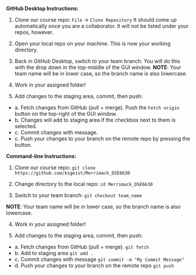 __GitHub Desktop Instructions:__
1. Clone our course repo:
`File` -> `Clone Repository`
It should come up automatically once you are a collaborator. It will not be listed under your repos, however.

2. Open your local repo on your machine. This is now your working directory.

3. Back in GitHub Desktop, switch to your team branch. You will do this with the drop down in the top-middle of the GUI window. 
__NOTE__: Your team name will be in lower case, so the branch name is also lowercase.
 
4. Work in your assigned folder!

5. Add changes to the staging area, commit, then push:
 - a. Fetch changes from GitHub (pull + merge). Push the `Fetch origin` button on the top-right of the GUI window. 
 - b. Changes will add to staging area if the checkbox next to them is selected.
 - c. Commit changes with message.
 - c. Push your changes to your branch on the remote repo by pressing the button.

__Command-line Instructions:__

1. Clone our course repo:
`git clone https://github.com/ksgeist/Merrimack_DSE6630`

2. Change directory to the local repo:
`cd Merrimack_DSE6630`

3. Switch to your team branch:
`git checkout team_name`

__NOTE__: Your team name will be in lower case, so the branch name is also lowercase.

4. Work in your assigned folder!

5. Add changes to the staging area, commit, then push:
 - a. Fetch changes from GitHub (pull + merge).
 `git fetch`
 - b. Add to staging area
`git add .`
 - c. Commit changes with message
`git commit -m "My Commit Message"`
 - d. Push your changes to your branch on the remote repo
`git push`
